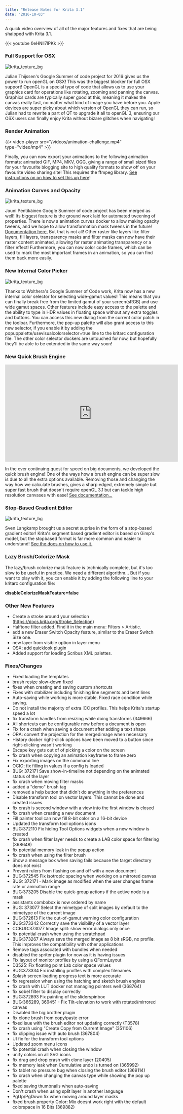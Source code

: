 ```yaml
---
title: "Release Notes for Krita 3.1"
date: "2016-10-03"
---
```


A quick video overview of all of the major features and fixes that are being shaipped with Krita 3.1.

{{< youtube 0eHNll7lPKk >}}

### Full Support for OSX

![krita_texture_bg](/images/pages/krita3osx.jpg)

Julian Thijssen's Google Summer of code project for 2016 gives us the power to run openGL on OSX! This was the biggest blocker for full OSX support! OpenGL is a special type of code that allows us to use your graphics card for operations like rotating, zooming and panning the canvas. Graphics cards are typically super good at this, meaning it makes the canvas really fast, no matter what kind of image you have before you. Apple devices are super picky about which version of OpenGL they can run, so Julian had to rewrite a part of QT to upgrade it all to openGL 3, ensuring our OSX users can finally enjoy Krita without bizare glitches when navigating!

### Render Animation

{{< video-player src="/videos/animation-challenge.mp4" type="video/mp4"  >}}

Finally, you can now export your animations to the following animation formats: animated GIF, MP4, MKV, OGG, giving a range of small sized files for your favourite blogging site to high quality formats to show off on your favourite video sharing site! This requires the ffmpeg library. [See instructions on on how to set this up here](https://docs.krita.org/Render_Animation)!

### Animation Curves and Opacity

![krita_texture_bg](/images/pages/krita_animation_3_0_2.gif)

Jouni Pentikäinen Google Summer of code project has been merged as well! Its biggest feature is the ground work laid for automated tweening of properties. There is now a animation curves docker to allow making opacity tweens, and we hope to allow transformation mask tweens in the future! [Documentation here.](https://docs.krita.org/Animation_Curves) But that is not all! Other raster like layers like filter layers, fill layers, transparency masks and filter masks can now have their raster content animated, allowing for raster animating transparency or a filter effect! Furthermore, you can now color code frames, which can be used to mark the most important frames in an animation, so you can find them back more easily.

### New Internal Color Picker

![krita_texture_bg](/images/pages/16-bit-color.png)

Thanks to Wolthera's Google Summer of Code work, Krita now has a new internal color selector for selecting wide-gamut values! This means that you can finally break free from the limited gamut of your screen(sRGB) and use wide gamut spaces. Other features include easy access to the palette and the ability to type in HDR values in floating space without any extra toggles and buttons. You can access this new dialog from the current color patch in the toolbar. Furthermore, the pop-up palette will also grant access to this new selector, if you enable it by adding the popuppalette/usevisualcolorselector=true line to the kritarc configuration file. The other color selector dockers are untouched for now, but hopefully they'll be able to be extended in the same way soon!

### New Quick Brush Engine

<iframe src="https://www.youtube.com/embed/Ao7-aEcwoN0" width="560" height="315" frameborder="0" allowfullscreen="allowfullscreen"></iframe>

In the ever continuing quest for speed on big documents, we developed the quick brush engine! One of the ways how a brush engine can be super slow is due to all the extra options available. Removing those and changing the way how we calculate brushes, gives a sharp edged, extremely simple but super fast brush that doesn't require openGL 3.1 but can tackle high resolution canvases with ease! [See documentation...](https://docs.krita.org/Quick_Brush)

### Stop-Based Gradient Editor

![krita_texture_bg](/images/pages/stop-based-gradients.png)

Sven Langkamp brought us a secret suprise in the form of a stop-based gradient editor! Krita's segment based gradient editor is based on Gimp's model, but the stopbased format is far more common and easier to understand! [See the docs on how to use it.](https://docs.krita.org/Managing_Gradients)

### Lazy Brush/Colorize Mask

The lazy/brush colorize mask feature is technically complete, but it's too slow to be useful in practice. We need a different algorithm... But if you want to play with it, you can enable it by adding the following line to your kritarc configuration file:

**disableColorizeMaskFeature=false**

### Other New Features

- Create a stroke around your selection (https://docs.krita.org/Stroke_Selection)
- Halftone filter added. Find it in the main menu: Filters > Artistic.
- add a new Eraser Switch Opacity feature, similar to the Eraser Switch Size one.
- new layer from visible option in layer menu
- OSX: add quicklook plugin
- Added support for loading Scribus XML palettes.

### Fixes/Changes

- Fixed loading the templates
- brush resize slow-down fixed
- fixes when creating and saving custom shortcuts
- Fixes with stabilizer including finishing line segments and bent lines
- Auto-saving while working is more stable. Fixed race condition while saving.
- Do not install the majority of extra ICC profiles. This helps Krita's startup speed a lot
- fix transform handles from resizing while doing transforms (349666)
- All shortcuts can be configurable now before a document is open
- Fix for a crash when saving a document after adding a text shape
- ORA: convert the projection for the mergedimage when necessary
- History docker right-click options have been moved to a button since right-clicking wasn't working
- Escape key gets out of of picking a color on the screen
- fix crash when copying an animation keyframe to frame zero
- Fix exporting images on the command line
- OCIO: fix filling in values if a config is loaded
- BUG: 372171 Save show-in-timeline not depending on the animated status of the layer
- fix crash when moving filter masks
- added a "demo" brush tag
- removed a help button that didn't do anything in the preferences
- Disable transform tool on vector layers. This cannot be done and created issues
- fix crash is second window with a view into the first window is closed
- fix crash when creating a new document
- Fill painter tool can now fill 8-bit color on a 16-bit device
- Updated the transform tool options icons
- BUG:372110 Fix hiding Tool Options widgets when a new window is created
- fix crash when filter layer needs to create a LAB color space for filtering (368648)
- fix potential memory leak in the popup action
- fix crash when using the filter brush
- Show a message box when saving fails because the target directory does not exist
- Prevent rulers from flashing on and off with a new document
- BUG:372545 Fix isotropic spacing when working on a mirrored canvas
- BUG: 372171 - Mark image as modified when the user changes frame rate or animation range
- BUG:373205 Disable the quick-group actions if the active node is a mask
- assistants combobox is now ordered by name
- BUG: 373077 Select the mimetype of split images by default to the mimetype of the current image
- BUG:372613 Fix the out-of-gamut warning color configuration
- BUG:373342 Correctly save the visibility of a vector layer
- CCBUG:373077 Image split: show error dialogs only once
- fix potential crash when using the scratchpad
- BUG:373267 Always save the merged image as 8 bit sRGB, no profile. This improves the compatibility with other applications
- Remove tags assocated with bundles when needed
- disabled the spriter plugin for now as it is having issues
- Fix layout of monitor profiles by using a QFormLayout
- D3525: Fix floating point Lab color space values
- BUG:373334 Fix installing proifles with complex filenames
- Splash screen loading progress text is more accurate
- fix regression when using the hatching and sketch brush engines
- fix crash with LUT docker not managing pointers well (368764)
- fix sobel filter to display correctly
- BUG:372893 Fix painting of the sliderspinbox
- BUG:366289, 369451 - Fix Tilt-elevation to work with rotated/mirrored canvas
- Disabled the big brother plugin
- fix clone brush from copy/paste error
- fixed isue with the brush editor not updating correctly (T3578)
- fix crash using "Create Copy from Current Image" (351106)
- fix clipping issue with auto brush (367804)
- UI fix for the transform tool options
- Updated zoom menu icons
- fix potential crash when closing the window
- unify colors on all SVG icons
- fix drag and drop crash with clone layer (20405)
- fix memory leak when Cumulative undo is turned on (365992)
- fix tablet no pressure bug when closing the brush editor (369114)
- fix crash when changing the canvas type while showing the pop up palette
- fixed saving thumbnails when auto-saving
- Don't crash when using split layer in another language
- PgUp/PgDown fix when moving around layer masks
- fixed brush property Color: Mix doesnt work right with the default colorspace in 16 Bits (369882)
